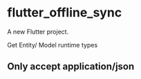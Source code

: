 # flutter_offline_sync

A new Flutter project.

Get Entity/ Model runtime types


## Only accept application/json
